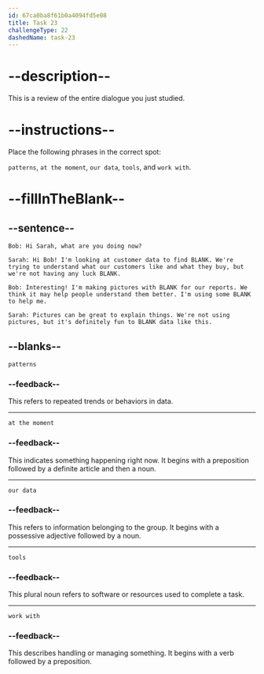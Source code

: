```yaml
---
id: 67ca0ba8f61b0a4094fd5e08
title: Task 23
challengeType: 22
dashedName: task-23
---
```

<!-- REVIEW -->

# --description--  

This is a review of the entire dialogue you just studied.  

# --instructions--  

Place the following phrases in the correct spot:  

`patterns`, `at the moment`, `our data`, `tools`, and `work with`.  

# --fillInTheBlank--  

## --sentence--  

`Bob: Hi Sarah, what are you doing now?`  

`Sarah: Hi Bob! I'm looking at customer data to find BLANK. We're trying to understand what our customers like and what they buy, but we're not having any luck BLANK.`  

`Bob: Interesting! I'm making pictures with BLANK for our reports. We think it may help people understand them better. I'm using some BLANK to help me.`  

`Sarah: Pictures can be great to explain things. We're not using pictures, but it's definitely fun to BLANK data like this.`  

## --blanks--  

`patterns`

### --feedback--

This refers to repeated trends or behaviors in data. 

---

`at the moment`

### --feedback--

This indicates something happening right now. It begins with a preposition followed by a definite article and then a noun. 

---

`our data`

### --feedback--

This refers to information belonging to the group. It begins with a possessive adjective followed by a noun.

---

`tools`  

### --feedback--

This plural noun refers to software or resources used to complete a task.

---

`work with`

### --feedback--

This describes handling or managing something. It begins with a verb followed by a preposition.
